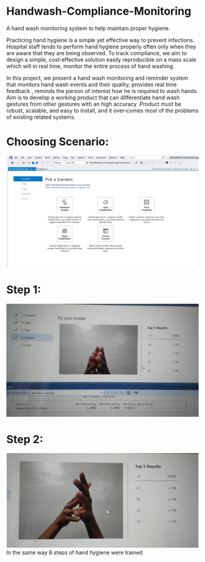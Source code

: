 # Handwash-Compliance-Monitoring

A hand wash monitoring system to help maintain proper hygiene.

Practicing hand hygiene is a simple yet effective way to prevent infections. Hospital staff tends to perform hand hygiene properly often only when they are aware that they are being observed. To track compliance, we aim to design a simple, cost‐effective solution easily reproducible on a mass scale which will in real time, monitor the entire process of hand washing.

In this project, we present a hand wash monitoring and reminder system that monitors hand wash events and their quality, provides real time feedback , reminds the person of interest how he is required to wash hands. Aim is to develop a working product that can differentiate hand wash gestures from other gestures with an high accuracy .Product must be robust, scalable, and easy to install, and it over‐comes most of the problems of existing related systems.  
# Choosing Scenario:  
![](https://github.com/MyProjects180/Handwash-Compliance-Monitoring/blob/master/Images%20For%20Reference/Choosing%20Scenario.JPG)
# Step 1:  
![](https://github.com/MyProjects180/Handwash-Compliance-Monitoring/blob/master/Images%20For%20Reference/Result%201.JPG)  
# Step 2:
![](https://github.com/MyProjects180/Handwash-Compliance-Monitoring/blob/master/Images%20For%20Reference/Result%202.JPG)  
In the same way 8 steps of hand hygiene were trained

